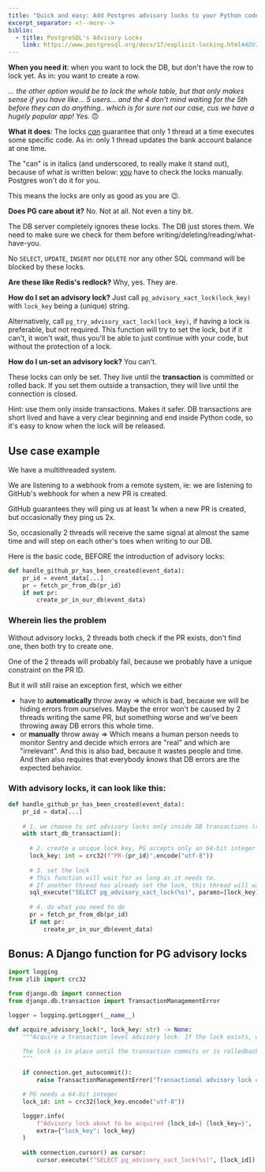 ```yaml
---
title: "Quick and easy: Add Postgres advisory locks to your Python code"
excerpt_separator: <!--more-->
biblio: 
  - title: PostgreSQL's Advisory Locks
    link: https://www.postgresql.org/docs/17/explicit-locking.html#ADVISORY-LOCKS
---
```


**When you need it**: when you want to lock the DB, but don't have the row to lock yet. As in: you want to create a row. 

*... the other option would be to lock the whole table, but that only makes sense if you have like... 5 users... and the 4 don't mind waiting for the 5th before they can do anything.. which is for sure not our case, cus we have a hugely popular app! Yes.* 🙃

**What it does**: The locks <ins>_can_</ins> guarantee that only 1 thread at a time executes some specific code. As in: only 1 thread updates the bank account balance at one time.

The "can" is in italics (and underscored, to really make it stand out), because of what is written below: <ins>_you_</ins> have to check the locks manually. Postgres won't do it for you. 

This means the locks are only as good as you are 😉.


<!--more-->


**Does PG care about it?** No. Not at all. Not even a tiny bit. 

The DB server completely ignores these locks. The DB just stores them. We need to make sure we check for them before writing/deleting/reading/what-have-you.

No `SELECT`, `UPDATE`, `INSERT` nor `DELETE` nor any other SQL command will be blocked by these locks.


**Are these like Redis's redlock?** Why, yes. They are. 

**How do I set an advisory lock?** Just call `pg_advisory_xact_lock(lock_key)` with `lock_key` being a (unique) string. 

Alternatively, call `pg_try_advisory_xact_lock(lock_key)`, if having a lock is preferable, but not required. This function will try to set the lock, but if it can't, it won't wait, thus you'll be able to just continue with your code, but without the protection of a lock.

**How do I un-set an advisory lock?** You can't. 

These locks can only be set. They live until the **transaction** is committed or rolled back. If you set them outside a transaction, they will live until the connection is closed.

Hint: use them only inside transactions. Makes it safer. DB transactions are short lived and have a very clear beginning and end inside Python code, so it's easy to know when the lock will be released.


<!--more-->

## Use case example

We have a multithreaded system.

We are listening to a webhook from a remote system, ie: we are listening to GitHub's webhook for when a new PR is created.

GitHub guarantees they will ping us at least 1x when a new PR is created, but occasionally they ping us 2x.

So, occasionally 2 threads will receive the same signal at almost the same time and will step on each other's toes when writing to our DB.

Here is the basic code, BEFORE the introduction of advisory locks:
```python
def handle_github_pr_has_been_created(event_data):
    pr_id = event_data[...]
    pr = fetch_pr_from_db(pr_id)
    if not pr:
        create_pr_in_our_db(event_data)
```

### Wherein lies the problem

Without advisory locks, 2 threads both check if the PR exists, don't find one, then both try to create one.

One of the 2 threads will probably fail, because we probably have a unique constraint on the PR ID.

But it will still raise an exception first, which we either 
- have to **automatically** throw away => which is bad, because we will be hiding errors from ourselves. Maybe the error won't be caused by 2 threads writing the same PR, but something worse and we've been throwing away DB errors this whole time. 
- or **manually** throw away => Which means a human person needs to monitor Sentry and decide which errors are "real" and which are "irrelevant". And this is also bad, because it wastes people and time. And then also requires that everybody *knows* that DB errors are the expected behavior.


### With advisory locks, it can look like this:

```python
def handle_github_pr_has_been_created(event_data):
    pr_id = data[...]
    
    # 1. we choose to set advisory locks only inside DB transactions (read more above)
    with start_db_transaction():
      
      # 2. create a unique lock key, PG accepts only an 64-bit integer
      lock_key: int = crc32(f"PR-{pr_id}".encode("utf-8"))
      
      # 3. set the lock
      # This function will wait for as long as it needs to.
      # If another thread has already set the lock, this thread will wait until the lock is released.
      sql_execute("SELECT pg_advisory_xact_lock(%s)", params=[lock_key])
      
      # 4. do what you need to do
      pr = fetch_pr_from_db(pr_id)
      if not pr:
          create_pr_in_our_db(event_data)
```


## Bonus: A Django function for PG advisory locks


```python
import logging
from zlib import crc32

from django.db import connection
from django.db.transaction import TransactionManagementError

logger = logging.getLogger(__name__)

def acquire_advisory_lock(*, lock_key: str) -> None:
    """Acquire a transaction level advisory lock. If the lock exists, wait for it to be released.

    The lock is in place until the transaction commits or is rolledback.
    """

    if connection.get_autocommit():
        raise TransactionManagementError("Transactional advisory lock can only be created inside a transaction")

    # PG needs a 64-bit integer
    lock_id: int = crc32(lock_key.encode("utf-8"))

    logger.info(
        f"Advisory lock about to be acquired {lock_id=} {lock_key=}", 
        extra={"lock_key": lock_key}
    )
    
    with connection.cursor() as cursor:
        cursor.execute(f"SELECT pg_advisory_xact_lock(%s)", [lock_id])
```



